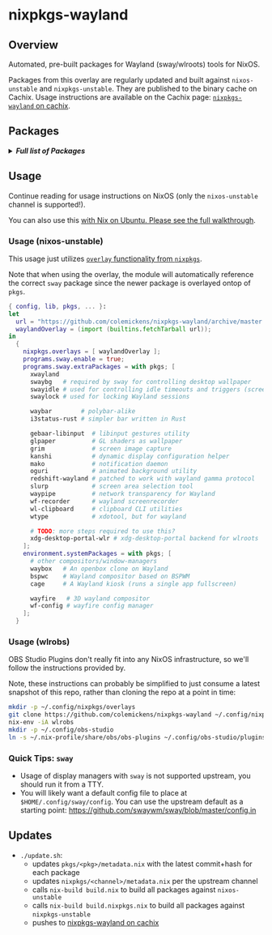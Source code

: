 # nixpkgs-wayland

## Overview

Automated, pre-built packages for Wayland (sway/wlroots) tools for NixOS.

Packages from this overlay are regularly updated and built against `nixos-unstable` and `nixpkgs-unstable`. They are published to the binary cache on Cachix. Usage instructions are available on the Cachix page: [`nixpkgs-wayland` on cachix](https://nixpkgs-wayland.cachix.org).



## Packages

<details><summary><em><b>Full list of Packages</b></em></summary>

<!--pkgs-->
| Attribute Name | Last Upstream Commit Time |
| -------------- | ------------------------- |
| nixpkgs/nixos-unstable | [2019-06-03 03:54](https://github.com/nixos/nixpkgs-channels/commits/ae71c13a92f7e3b7968e8b7b1db9f6238dc00a25) |
| nixpkgs/nixpkgs-unstable | [2019-05-29 03:19](https://github.com/nixos/nixpkgs-channels/commits/61f0936d1cd73760312712615233cd80195a9b47) |
| pkgs/xdg-desktop-portal-wlr | [2019-02-12 12:09](https://github.com/emersion/xdg-desktop-portal-wlr/commits/74ee43cf37e716d0119f441be96e2b3fc9838797) |
| pkgs/wlroots | [2019-06-02 13:30](https://github.com/swaywm/wlroots/commits/3dec88e4555ee5fd95ffd69133623816cb0c25c4) |
| pkgs/sway | [2019-06-04 05:47](https://github.com/swaywm/sway/commits/799f5a2cd5ffa83d73816489aa8683564bc226f7) |
| pkgs/swaybg | [2019-05-04 12:08](https://github.com/swaywm/swaybg/commits/25c6eaf15e64655385f01cbb98bffe28a862fe13) |
| pkgs/swayidle | [2019-05-23 13:10](https://github.com/swaywm/swayidle/commits/5e7bd5bd21010cb5723acdf449edb341e9880ae2) |
| pkgs/swaybg | [2019-05-04 12:08](https://github.com/swaywm/swaybg/commits/25c6eaf15e64655385f01cbb98bffe28a862fe13) |
| pkgs/swaylock | [2019-05-23 06:43](https://github.com/swaywm/swaylock/commits/a9b274eb6c63397273515151324add022a3db2a9) |
| pkgs/slurp | [2019-06-03 18:35](https://github.com/emersion/slurp/commits/0bd59daa7a3c701ec8f23bc5b4b77ea1df149a01) |
| pkgs/grim | [2019-06-03 18:50](https://github.com/emersion/grim/commits/8b7b9d984535ce16e88cfb165269cab9a13bba3b) |
| pkgs/mako | [2019-06-04 16:08](https://github.com/emersion/mako/commits/2970ef24f4c67db61874e70827bf616e7145d3e7) |
| pkgs/kanshi | [2019-06-03 04:55](https://github.com/emersion/kanshi/commits/725d7881b39591a772b8b6cbaf8bb3eab4566b17) |
| pkgs/oguri | [2019-05-26 22:46](https://github.com/vilhalmer/oguri/commits/f766b6d1f908e4b07765295892843cd8ceb7497a) |
| pkgs/waybar | [2019-06-04 15:34](https://github.com/Alexays/waybar/commits/1962caf144ebd1d8772ffa0b77630ea48e61e615) |
| pkgs/wayfire | [2019-05-22 12:55](https://github.com/WayfireWM/wayfire/commits/188dfd489ccb5e7889e998fded4070dafe922dda) |
| pkgs/wf-config | [2019-05-10 12:27](https://github.com/WayfireWM/wf-config/commits/dd6f49522c7f6f4a303d9318cddf67ff38829b0a) |
| pkgs/redshift-wayland | [2019-04-17 23:13](https://github.com/minus7/redshift/commits/eecbfedac48f827e96ad5e151de8f41f6cd3af66) |
| pkgs/waybox | [2018-11-27 14:44](https://github.com/wizbright/waybox/commits/482d0a92f5530a5cbab8b0b913b653d4503015c4) |
| pkgs/wl-clipboard | [2019-04-15 15:53](https://github.com/bugaevc/wl-clipboard/commits/c010972e6b0d2eb3002c49a6a1b5620ff5f7c910) |
| pkgs/wf-recorder | [2019-05-22 13:40](https://github.com/ammen99/wf-recorder/commits/43fb1c25a80ac1e498b4e4db9c28ebd3def5804a) |
| pkgs/gebaar-libinput | [2019-04-05 13:27](https://github.com/Coffee2CodeNL/gebaar-libinput/commits/c18c8bd73e79aaf1211bd88bf9cff808273cf6d6) |
| pkgs/i3status-rust | [2019-06-04 15:46](https://github.com/greshake/i3status-rust/commits/d1188a91030a1b03ebf890c00f0f5e8d52c050ac) |
| pkgs/alacritty | [2019-06-03 20:01](https://github.com/jwilm/alacritty/commits/3931fb6fbce728c33b4ae2d1e604f181a7246fe0) |
| pkgs/wtype | [2019-05-30 23:01](https://github.com/atx/wtype/commits/157ae8fb7bc4235d1dd87dde479eecfc2a17665f) |
| pkgs/cage | [2019-06-03 17:55](https://github.com/Hjdskes/cage/commits/1ecba7e67cfb8655d12b0b250b92eff71886bd4f) |
<!--pkgs-->

</details>

## Usage

Continue reading for usage instructions on NixOS (only the `nixos-unstable` channel is supported!).

You can also use this [with Nix on Ubuntu. Please see the full walkthrough](docs/sway-on-ubuntu/).

### Usage (nixos-unstable)

This usage just utilizes [`overlay` functionality from `nixpkgs`]().

Note that when using the overlay, the module will automatically reference the correct
`sway` package since the newer package is overlayed ontop of `pkgs`.

```nix
{ config, lib, pkgs, ... }:
let
  url = "https://github.com/colemickens/nixpkgs-wayland/archive/master.tar.gz";
  waylandOverlay = (import (builtins.fetchTarball url));
in
  {
    nixpkgs.overlays = [ waylandOverlay ];
    programs.sway.enable = true;
    programs.sway.extraPackages = with pkgs; [
      xwayland
      swaybg   # required by sway for controlling desktop wallpaper
      swayidle # used for controlling idle timeouts and triggers (screen locking, etc)
      swaylock # used for locking Wayland sessions

      waybar        # polybar-alike
      i3status-rust # simpler bar written in Rust

      gebaar-libinput  # libinput gestures utility
      glpaper          # GL shaders as wallpaper
      grim             # screen image capture
      kanshi           # dynamic display configuration helper
      mako             # notification daemon
      oguri            # animated background utility
      redshift-wayland # patched to work with wayland gamma protocol
      slurp            # screen area selection tool
      waypipe          # network transparency for Wayland
      wf-recorder      # wayland screenrecorder
      wl-clipboard     # clipboard CLI utilities
      wtype            # xdotool, but for wayland

      # TODO: more steps required to use this?
      xdg-desktop-portal-wlr # xdg-desktop-portal backend for wlroots
    ];
    environment.systemPackages = with pkgs; [
      # other compositors/window-managers
      waybox   # An openbox clone on Wayland
      bspwc    # Wayland compositor based on BSPWM
      cage     # A Wayland kiosk (runs a single app fullscreen)

      wayfire   # 3D wayland compositor
      wf-config # wayfire config manager
    ];
  }
```

### Usage (wlrobs)

OBS Studio Plugins don't really fit into any NixOS infrastructure, so we'll
follow the instructions provided by.

Note, these instructions can probably be simplified to just consume a latest snapshot of this repo, rather than cloning the repo at a point in time:

```bash
mkdir -p ~/.config/nixpkgs/overlays
git clone https://github.com/colemickens/nixpkgs-wayland ~/.config/nixpkgs/overlays/nixpkgs-wayland
nix-env -iA wlrobs
mkdir -p ~/.config/obs-studio
ln -s ~/.nix-profile/share/obs/obs-plugins ~/.config/obs-studio/plugins
```

### Quick Tips: `sway`

* Usage of display managers with `sway` is not supported upstream, you should run it from a TTY.
* You will likely want a default config file to place at `$HOME/.config/sway/config`. You can use the upstream default as a starting point: https://github.com/swaywm/sway/blob/master/config.in

## Updates

* `./update.sh`:
  * updates `pkgs/<pkg>/metadata.nix` with the latest commit+hash for each package
  * updates `nixpkgs/<channel>/metadata.nix` per the upstream channel
  * calls `nix-build build.nix` to build all packages against `nixos-unstable`
  * calls `nix-build build.nixpkgs.nix` to build all packages against `nixpkgs-unstable`
  * pushes to [nixpkgs-wayland on cachix](https://nixpkgs-wayland.cachix.org)
